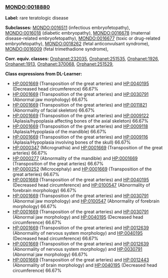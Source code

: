 
### [MONDO:0018880](http://purl.obolibrary.org/obo/MONDO_0018880)
**Label:** rare teratologic disease

**Subclasses:** [MONDO:0016511](http://purl.obolibrary.org/obo/MONDO_0016511) (infectious embryofetopathy), [MONDO:0016018](http://purl.obolibrary.org/obo/MONDO_0016018) (diabetic embryopathy), [MONDO:0016678](http://purl.obolibrary.org/obo/MONDO_0016678) (maternal disease-related embryofetopathy), [MONDO:0016677](http://purl.obolibrary.org/obo/MONDO_0016677) (toxic or drug-related embryofetopathy), [MONDO:0018262](http://purl.obolibrary.org/obo/MONDO_0018262) (fetal anticonvulsant syndrome), [MONDO:0016009](http://purl.obolibrary.org/obo/MONDO_0016009) (fetal trimethadione syndrome), 

**Corr. equiv. classes:** [Orphanet:232035](http://www.orpha.net/ORDO/Orphanet_232035), [Orphanet:251535](http://www.orpha.net/ORDO/Orphanet_251535), [Orphanet:1926](http://www.orpha.net/ORDO/Orphanet_1926), [Orphanet:1913](http://www.orpha.net/ORDO/Orphanet_1913), [Orphanet:370068](http://www.orpha.net/ORDO/Orphanet_370068), [Orphanet:251529](http://www.orpha.net/ORDO/Orphanet_251529), 

**Class expressions from DL-Learner:**

- [HP:0001669](http://purl.obolibrary.org/obo/HP_0001669) (Transposition of the great arteries) and [HP:0040195](http://purl.obolibrary.org/obo/HP_0040195) (Decreased head circumference) 66.67%
- [HP:0001669](http://purl.obolibrary.org/obo/HP_0001669) (Transposition of the great arteries) and [HP:0030791](http://purl.obolibrary.org/obo/HP_0030791) (Abnormal jaw morphology) 66.67%
- [HP:0001669](http://purl.obolibrary.org/obo/HP_0001669) (Transposition of the great arteries) and [HP:0011821](http://purl.obolibrary.org/obo/HP_0011821) (Abnormality of facial skeleton) 66.67%
- [HP:0001669](http://purl.obolibrary.org/obo/HP_0001669) (Transposition of the great arteries) and [HP:0009122](http://purl.obolibrary.org/obo/HP_0009122) (Aplasia/hypoplasia affecting bones of the axial skeleton) 66.67%
- [HP:0001669](http://purl.obolibrary.org/obo/HP_0001669) (Transposition of the great arteries) and [HP:0009118](http://purl.obolibrary.org/obo/HP_0009118) (Aplasia/Hypoplasia of the mandible) 66.67%
- [HP:0001669](http://purl.obolibrary.org/obo/HP_0001669) (Transposition of the great arteries) and [HP:0009116](http://purl.obolibrary.org/obo/HP_0009116) (Aplasia/Hypoplasia involving bones of the skull) 66.67%
- [HP:0000347](http://purl.obolibrary.org/obo/HP_0000347) (Micrognathia) and [HP:0001669](http://purl.obolibrary.org/obo/HP_0001669) (Transposition of the great arteries) 66.67%
- [HP:0000277](http://purl.obolibrary.org/obo/HP_0000277) (Abnormality of the mandible) and [HP:0001669](http://purl.obolibrary.org/obo/HP_0001669) (Transposition of the great arteries) 66.67%
- [HP:0000252](http://purl.obolibrary.org/obo/HP_0000252) (Microcephaly) and [HP:0001669](http://purl.obolibrary.org/obo/HP_0001669) (Transposition of the great arteries) 66.67%
- [HP:0001669](http://purl.obolibrary.org/obo/HP_0001669) (Transposition of the great arteries) and [HP:0040195](http://purl.obolibrary.org/obo/HP_0040195) (Decreased head circumference) and [HP:0100547](http://purl.obolibrary.org/obo/HP_0100547) (Abnormality of forebrain morphology) 66.67%
- [HP:0001669](http://purl.obolibrary.org/obo/HP_0001669) (Transposition of the great arteries) and [HP:0030791](http://purl.obolibrary.org/obo/HP_0030791) (Abnormal jaw morphology) and [HP:0100547](http://purl.obolibrary.org/obo/HP_0100547) (Abnormality of forebrain morphology) 66.67%
- [HP:0001669](http://purl.obolibrary.org/obo/HP_0001669) (Transposition of the great arteries) and [HP:0030791](http://purl.obolibrary.org/obo/HP_0030791) (Abnormal jaw morphology) and [HP:0040195](http://purl.obolibrary.org/obo/HP_0040195) (Decreased head circumference) 66.67%
- [HP:0001669](http://purl.obolibrary.org/obo/HP_0001669) (Transposition of the great arteries) and [HP:0012639](http://purl.obolibrary.org/obo/HP_0012639) (Abnormality of nervous system morphology) and [HP:0040195](http://purl.obolibrary.org/obo/HP_0040195) (Decreased head circumference) 66.67%
- [HP:0001669](http://purl.obolibrary.org/obo/HP_0001669) (Transposition of the great arteries) and [HP:0012639](http://purl.obolibrary.org/obo/HP_0012639) (Abnormality of nervous system morphology) and [HP:0030791](http://purl.obolibrary.org/obo/HP_0030791) (Abnormal jaw morphology) 66.67%
- [HP:0001669](http://purl.obolibrary.org/obo/HP_0001669) (Transposition of the great arteries) and [HP:0012443](http://purl.obolibrary.org/obo/HP_0012443) (Abnormality of brain morphology) and [HP:0040195](http://purl.obolibrary.org/obo/HP_0040195) (Decreased head circumference) 66.67%


